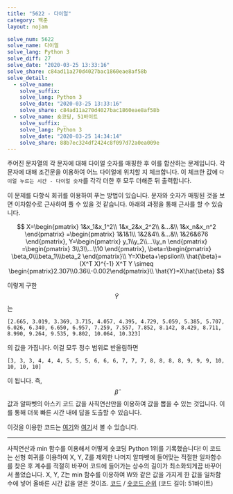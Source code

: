 ```yaml
---
title: "5622 - 다이얼"
category: 백준
layout: nojam

solve_num: 5622
solve_name: 다이얼
solve_lang: Python 3
solve_diff: 27
solve_date: "2020-03-25 13:33:16"
solve_share: c84ad11a270d4027bac1860eae8af58b
solve_detail:
  - solve_name: 
    solve_suffix: 
    solve_lang: Python 3
    solve_date: "2020-03-25 13:33:16"
    solve_share: c84ad11a270d4027bac1860eae8af58b
  - solve_name: 숏코딩, 51바이트
    solve_suffix: _
    solve_lang: Python 3
    solve_date: "2020-03-25 14:34:14"
    solve_share: 88b7ec324df2424c8f097d72a0ea009e
---
```


주어진 문자열의 각 문자에 대해 다이얼 숫자를 매핑한 후 이를 합산하는 문제입니다. 각 문자에 대해 조건문을 이용하여 어느 다이얼에 위치할 지 체크합니다. 이 체크한 값에 `다이얼 누르는 시간 - 다이얼 숫자`를 각각 더한 후 모두 더해준 뒤 출력합니다.

이 문제를 다항식 회귀를 이용하여 푸는 방법이 있습니다. 문자와 숫자가 매핑된 것을 보면 이차함수로 근사하여 풀 수 있을 것 같습니다. 아래의 과정을 통해 근사를 할 수 있습니다.

$$
X=\begin{pmatrix}
1&x_1&x_1^2\\
1&x_2&x_2^2\\
&...&\\
1&x_n&x_n^2
\end{pmatrix}
=\begin{pmatrix}
1&1&1\\
1&2&4\\
&...&\\
1&26&676
\end{pmatrix},
Y=\begin{pmatrix}
y_1\\y_2\\...\\y_n
\end{pmatrix}
=\begin{pmatrix}
3\\3\\...\\10
\end{pmatrix},
\beta=\begin{pmatrix}
\beta_0\\\beta_1\\\beta_2
\end{pmatrix}\\
Y=X\beta+\epsilon\\
\hat{\beta}=(X^T X)^{-1} X^T Y \simeq \begin{pmatrix}2.307\\0.36\\-0.002\end{pmatrix}\\
\hat{Y}=X\hat{\beta}
$$

이렇게 구한 $$\hat{Y}$$는

```
[2.665, 3.019, 3.369, 3.715, 4.057, 4.395, 4.729, 5.059, 5.385, 5.707, 6.026, 6.340, 6.650, 6.957, 7.259, 7.557, 7.852, 8.142, 8.429, 8.711, 8.990, 9.264, 9.535, 9.802, 10.064, 10.323]
```

의 값을 가집니다. 이걸 모두 정수 범위로 반올림하면

```
[3, 3, 3, 4, 4, 4, 5, 5, 5, 6, 6, 6, 7, 7, 7, 8, 8, 8, 8, 9, 9, 9, 10, 10, 10, 10]
```

이 됩니다. 즉, $$\hat{\beta}$$ 값과 알파벳의 아스키 코드 값을 사칙연산만을 이용하여 값을 뽑을 수 있는 것입니다. 이를 통해 더욱 빠른 시간 내에 답을 도출할 수 있습니다.

이것을 이용한 코드는 [여기](https://github.com/Orb-H/nojam/nojam/source/5622_.py)와 [여기](http://boj.kr/c202757a182b4943a8fea24ea837c8fa)서 볼 수 있습니다.

---

사칙연산과 min 함수를 이용해서 어떻게 숏코딩 Python 1위를 기록했습니다! 이 코드는 선형 회귀를 이용하여 X, Y, Z를 제외한 나머지 알파벳에 들어맞는 적절한 일차함수를 찾은 후 계수를 적절히 바꾸어 코드에 들어가는 상수의 길이가 최소화되게끔 바꾸어서 풀었습니다. X, Y, Z는 min 함수를 이용하여 W와 같은 값을 가지게 한 값을 일차함수에 넣어 올바른 시간 값을 얻은 것이죠. [코드](http://boj.kr/88b7ec324df2424c8f097d72a0ea009e) / [숏코드 순위](https://www.acmicpc.net/short/status/5622) (코드 길이: 51바이트)

